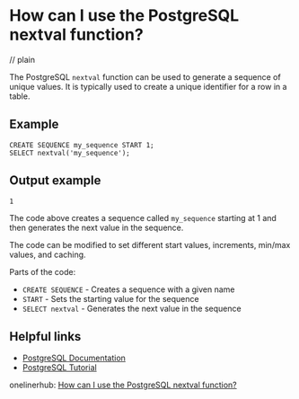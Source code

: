 # How can I use the PostgreSQL nextval function?
// plain

The PostgreSQL `nextval` function can be used to generate a sequence of unique values. It is typically used to create a unique identifier for a row in a table.

## Example

```
CREATE SEQUENCE my_sequence START 1;
SELECT nextval('my_sequence');
```
## Output example

```
1
```
The code above creates a sequence called `my_sequence` starting at 1 and then generates the next value in the sequence.

The code can be modified to set different start values, increments, min/max values, and caching.

Parts of the code:

* `CREATE SEQUENCE` - Creates a sequence with a given name
* `START` - Sets the starting value for the sequence
* `SELECT nextval` - Generates the next value in the sequence

## Helpful links

* [PostgreSQL Documentation](https://www.postgresql.org/docs/current/functions-sequence.html)
* [PostgreSQL Tutorial](https://www.postgresqltutorial.com/postgresql-sequence/)

onelinerhub: [How can I use the PostgreSQL nextval function?](https://onelinerhub.com/postgresql/how-can-i-use-the-postgresql-nextval-function)